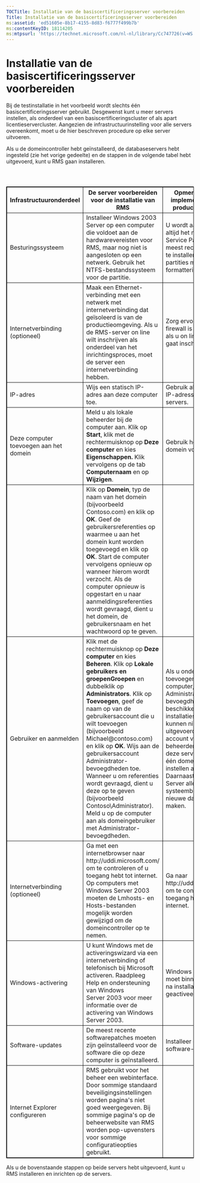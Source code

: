 ```yaml
---
TOCTitle: Installatie van de basiscertificeringsserver voorbereiden
Title: Installatie van de basiscertificeringsserver voorbereiden
ms:assetid: 'ed51605e-8b17-4155-8d83-f6777f499b7b'
ms:contentKeyID: 18114205
ms:mtpsurl: 'https://technet.microsoft.com/nl-nl/library/Cc747726(v=WS.10)'
---
```


Installatie van de basiscertificeringsserver voorbereiden
=========================================================

Bij de testinstallatie in het voorbeeld wordt slechts één basiscertificeringsserver gebruikt. Desgewenst kunt u meer servers instellen, als onderdeel van een basiscertificeringscluster of als apart licentieservercluster. Aangezien de infrastructuurinstelling voor alle servers overeenkomt, moet u de hier beschreven procedure op elke server uitvoeren.

Als u de domeincontroller hebt geïnstalleerd, de databaseservers hebt ingesteld (zie het vorige gedeelte) en de stappen in de volgende tabel hebt uitgevoerd, kunt u RMS gaan installeren.

###  

 
<table style="border:1px solid black;">
<colgroup>
<col width="33%" />
<col width="33%" />
<col width="33%" />
</colgroup>
<thead>
<tr class="header">
<th style="border:1px solid black;" >Infrastructuuronderdeel</th>
<th style="border:1px solid black;" >De server voorbereiden voor de installatie van RMS</th>
<th style="border:1px solid black;" >Opmerkingen voor implementatie in een productieomgeving</th>
</tr>
</thead>
<tbody>
<tr class="odd">
<td style="border:1px solid black;">Besturingssysteem</td>
<td style="border:1px solid black;">Installeer Windows 2003 Server op een computer die voldoet aan de hardwarevereisten voor RMS, maar nog niet is aangesloten op een netwerk. Gebruik het NTFS-bestandssysteem voor de partitie.</td>
<td style="border:1px solid black;">U wordt aangeraden altijd het meest recente Service Pack en de meest recente patches te installeren. Gebruik partities met NTFS-formattering.</td>
</tr>
<tr class="even">
<td style="border:1px solid black;">Internetverbinding
(optioneel)</td>
<td style="border:1px solid black;">Maak een Ethernet-verbinding met een netwerk met internetverbinding dat geïsoleerd is van de productieomgeving. Als u de RMS-server on line wilt inschrijven als onderdeel van het inrichtingsproces, moet de server een internetverbinding hebben.</td>
<td style="border:1px solid black;">Zorg ervoor dat er een firewall is geïnstalleerd als u on line (via internet) gaat inschrijven.</td>
</tr>
<tr class="odd">
<td style="border:1px solid black;">IP-adres</td>
<td style="border:1px solid black;">Wijs een statisch IP-adres aan deze computer toe.</td>
<td style="border:1px solid black;">Gebruik altijd statische IP-adressen voor servers.</td>
</tr>
<tr class="even">
<td style="border:1px solid black;">Deze computer toevoegen aan het domein</td>
<td style="border:1px solid black;">Meld u als lokale beheerder bij de computer aan. Klik op <strong>Start</strong>, klik met de rechtermuisknop op <strong>Deze computer</strong> en kies <strong>Eigenschappen.</strong> Klik vervolgens op de tab <strong>Computernaam</strong> en op <strong>Wijzigen</strong>.</td>
<td style="border:1px solid black;">Gebruik hetzelfde domein voor alle servers.</td>
</tr>
<tr class="odd">
<td style="border:1px solid black;"> </td>
<td style="border:1px solid black;">Klik op <strong>Domein</strong>, typ de naam van het domein (bijvoorbeeld Contoso.com) en klik op <strong>OK</strong>. Geef de gebruikersreferenties op waarmee u aan het domein kunt worden toegevoegd en klik op <strong>OK</strong>. Start de computer vervolgens opnieuw op wanneer hierom wordt verzocht. Als de computer opnieuw is opgestart en u naar aanmeldingsreferenties wordt gevraagd, dient u het domein, de gebruikersnaam en het wachtwoord op te geven.</td>
<td style="border:1px solid black;"> </td>
</tr>
<tr class="even">
<td style="border:1px solid black;">Gebruiker en aanmelden</td>
<td style="border:1px solid black;">Klik met de rechtermuisknop op <strong>Deze computer</strong> en kies <strong>Beheren</strong>. Klik op <strong>Lokale gebruikers en groepenGroepen</strong> en dubbelklik op <strong>Administrators</strong>.
Klik op <strong>Toevoegen</strong>, geef de naam op van de gebruikersaccount die u wilt toevoegen (bijvoorbeeld Michael@contoso.com) en klik op <strong>OK</strong>. Wijs aan de gebruikersaccount Administrator-bevoegdheden toe. Wanneer u om referenties wordt gevraagd, dient u deze op te geven (bijvoorbeeld Contoso\Administrator).
Meld u op de computer aan als domeingebruiker met Administrator-bevoegdheden.</td>
<td style="border:1px solid black;">Als u onderdelen wilt toevoegen aan de computer, moet u over Administrator-bevoegdheden beschikken. Sommige installatiestappen kunnen niet worden uitgevoerd met de account van de lokale beheerder. U moet op deze server minstens één domeingebruiker instellen als beheerder. Daarnaast kunnen in SQL Server alleen systeembeheerders nieuwe databases maken.</td>
</tr>
<tr class="odd">
<td style="border:1px solid black;">Internetverbinding
(optioneel)</td>
<td style="border:1px solid black;">Ga met een internetbrowser naar http://uddi.microsoft.com/ om te controleren of u toegang hebt tot internet. Op computers met Windows Server 2003 moeten de Lmhosts- en Hosts-bestanden mogelijk worden gewijzigd om de domeincontroller op te nemen.</td>
<td style="border:1px solid black;">Ga naar http://uddi.microsoft.com om te controleren of u toegang hebt tot internet.</td>
</tr>
<tr class="even">
<td style="border:1px solid black;">Windows-activering</td>
<td style="border:1px solid black;">U kunt Windows met de activeringswizard via een internetverbinding of telefonisch bij Microsoft activeren. Raadpleeg Help en ondersteuning van Windows Server 2003 voor meer informatie over de activering van Windows Server 2003.</td>
<td style="border:1px solid black;">Windows Server 2003 moet binnen 14 dagen na installatie worden geactiveerd.</td>
</tr>
<tr class="odd">
<td style="border:1px solid black;">Software-updates</td>
<td style="border:1px solid black;">De meest recente softwarepatches moeten zijn geïnstalleerd voor de software die op deze computer is geïnstalleerd.</td>
<td style="border:1px solid black;">Installeer de nieuwste software-updates.</td>
</tr>
<tr class="even">
<td style="border:1px solid black;">Internet Explorer configureren</td>
<td style="border:1px solid black;">RMS gebruikt voor het beheer een webinterface. Door sommige standaard beveiligingsinstellingen worden pagina's niet goed weergegeven. Bij sommige pagina's op de beheerwebsite van RMS worden pop-upvensters voor sommige configuratieopties gebruikt.</td>
<td style="border:1px solid black;"> </td>
</tr>
</tbody>
</table>
  
Als u de bovenstaande stappen op beide servers hebt uitgevoerd, kunt u RMS installeren en inrichten op de servers.
